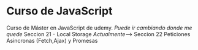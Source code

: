 # Curso de JavaScript

Curso de Máster en JavaScript
de udemy.
*Puede ir cambiando donde me quede*
Seccion 21 - Local Storage
*Actualmente*--> Seccion 22 Peticiones Asincronas (Fetch,Ajax) y Promesas
